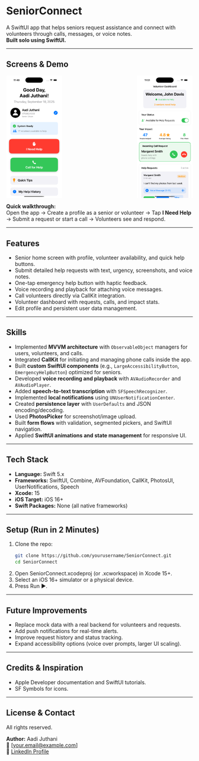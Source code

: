 # SeniorConnect  
A SwiftUI app that helps seniors request assistance and connect with volunteers through calls, messages, or voice notes.  
**Built solo using SwiftUI.**

---

## Screens & Demo
<div style="display: flex; justify-content: space-between;">
  <img src="SeniorHome View.png" width="30%"/>
  <img src="VolunteerHome View.png" width="30%"/>
</div>

**Quick walkthrough:**  
Open the app → Create a profile as a senior or volunteer → Tap **I Need Help** → Submit a request or start a call → Volunteers see and respond.

---

## Features
- Senior home screen with profile, volunteer availability, and quick help buttons.  
- Submit detailed help requests with text, urgency, screenshots, and voice notes.  
- One-tap emergency help button with haptic feedback.  
- Voice recording and playback for attaching voice messages.  
- Call volunteers directly via CallKit integration.  
- Volunteer dashboard with requests, calls, and impact stats.  
- Edit profile and persistent user data management.

---

## Skills
- Implemented **MVVM architecture** with `ObservableObject` managers for users, volunteers, and calls.  
- Integrated **CallKit** for initiating and managing phone calls inside the app.  
- Built **custom SwiftUI components** (e.g., `LargeAccessibilityButton`, `EmergencyHelpButton`) optimized for seniors.  
- Developed **voice recording and playback** with `AVAudioRecorder` and `AVAudioPlayer`.  
- Added **speech-to-text transcription** with `SFSpeechRecognizer`.  
- Implemented **local notifications** using `UNUserNotificationCenter`.  
- Created **persistence layer** with `UserDefaults` and JSON encoding/decoding.  
- Used **PhotosPicker** for screenshot/image upload.  
- Built **form flows** with validation, segmented pickers, and SwiftUI navigation.  
- Applied **SwiftUI animations and state management** for responsive UI.

---

## Tech Stack
- **Language:** Swift 5.x
- **Frameworks:** SwiftUI, Combine, AVFoundation, CallKit, PhotosUI, UserNotifications, Speech  
- **Xcode:** 15
- **iOS Target:** iOS 16+  
- **Swift Packages:** None (all native frameworks)

---

## Setup (Run in 2 Minutes)
1. Clone the repo:  
   ```bash
   git clone https://github.com/yourusername/SeniorConnect.git
   cd SeniorConnect
   ```
2. Open SeniorConnect.xcodeproj (or .xcworkspace) in Xcode 15+.
3. Select an iOS 16+ simulator or a physical device.
4. Press Run ▶︎.

---

## Future Improvements
- Replace mock data with a real backend for volunteers and requests.  
- Add push notifications for real-time alerts.  
- Improve request history and status tracking.  
- Expand accessibility options (voice over prompts, larger UI scaling).  

---

## Credits & Inspiration 
- Apple Developer documentation and SwiftUI tutorials.  
- SF Symbols for icons.

---

## License & Contact
All rights reserved.  

**Author:** Aadi Juthani  
📧 [your.email@example.com]  
🔗 [LinkedIn Profile](https://www.linkedin.com/in/yourprofile)  

